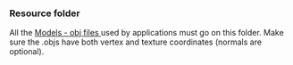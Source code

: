 ### Resource folder

All the [Models - obj files ](https://en.wikipedia.org/wiki/Wavefront_.obj_file) used by applications must go on this folder. Make sure the .objs have both vertex and texture coordinates (normals are optional).